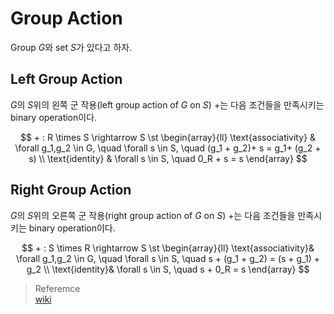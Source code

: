 # Group Action
Group $G$와 set $S$가 있다고 하자.

## Left Group Action
$G$의 $S$위의 왼쪽 군 작용(left group action of $G$ on $S$) $+$는 다음 조건들을 만족시키는 binary operation이다.

$$ + : R \times S \rightarrow S \st \begin{array}{ll} \text{associativity} &  \forall g_1,g_2 \in G, \quad \forall s \in S, \quad (g_1 + g_2)+ s = g_1+ (g_2 + s) \\ \text{identity} & \forall s \in S, \quad 0_R + s = s \end{array} $$

## Right Group Action
$G$의 $S$위의 오른쪽 군 작용(right group action of $G$ on $S$) $+$는 다음 조건들을 만족시키는 binary operation이다.

$$ + : S \times R \rightarrow S \st \begin{array}{ll} \text{associativity}& \forall g_1,g_2 \in G, \quad \forall s \in S, \quad s + (g_1 + g_2) = (s + g_1) + g_2 \\ \text{identity}& \forall s \in S, \quad s + 0_R = s \end{array} $$

> Referemce  
> [wiki](https://en.wikipedia.org/wiki/Group_action)